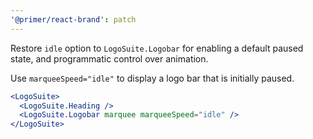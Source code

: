 ```yaml
---
'@primer/react-brand': patch
---
```


Restore `idle` option to `LogoSuite.Logobar` for enabling a default paused state, and programmatic control over animation.

Use `marqueeSpeed="idle"` to display a logo bar that is initially paused.

```jsx
<LogoSuite>
  <LogoSuite.Heading />
  <LogoSuite.Logobar marquee marqueeSpeed="idle" />
</LogoSuite>
```
